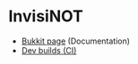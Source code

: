 # InvisiNOT

* [Bukkit page](http://dev.bukkit.org/bukkit-plugins/invisinot/) (Documentation)
* [Dev builds (CI)](http://ci.siguza.net/job/InvisiNOT/)